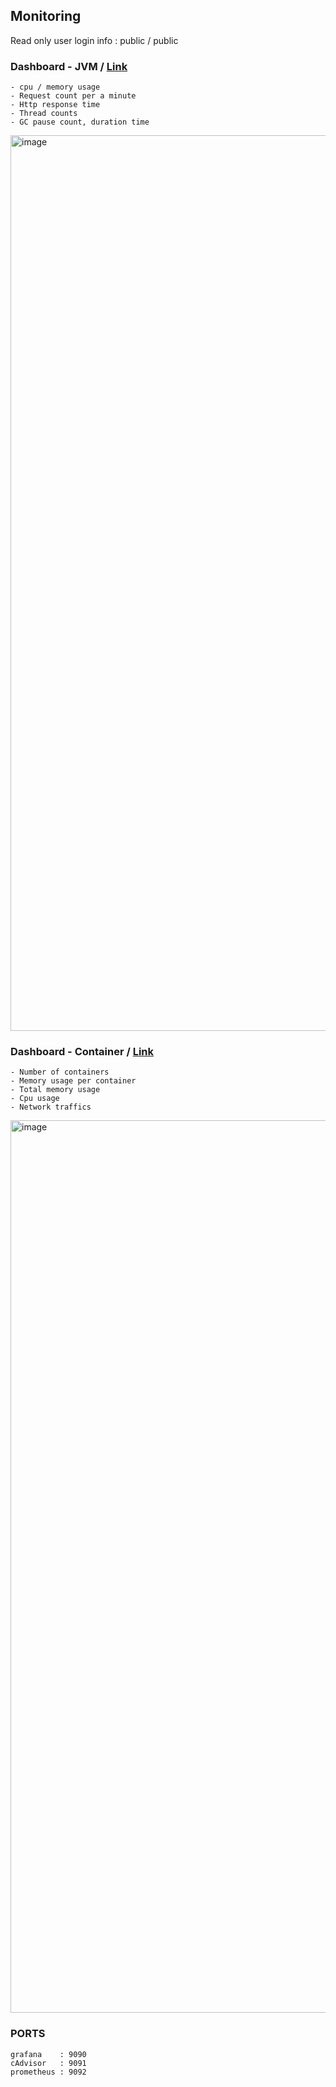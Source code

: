 ## Monitoring

Read only user login info : public / public

### Dashboard - JVM / [Link](http://anime-kr.ecsimsw.com:9090/d/c20bafb4-a68d-4da3-92d2-c202a3a1f0ac/anime-kr?orgId=1&refresh=5s&from=1704878961796&to=1704879261796)

```
- cpu / memory usage
- Request count per a minute
- Http response time
- Thread counts
- GC pause count, duration time
```

<img width="1433" alt="image" src="https://github.com/Giggle-projects/anime-kr/assets/46060746/66421982-4a1a-445a-96ef-f4c224d7afb1">


### Dashboard - Container / [Link]([http://anime-kr.ecsimsw.com:9090/d/c20bafb4-a68d-4da3-92d2-c202a3a1f0ac/anime-kr?orgId=1&refresh=5s&from=1704878961796&to=1704879261796](http://anime-kr.ecsimsw.com:9090/d/hr8-CooGk/docker-and-system-monitoring?orgId=1&refresh=5m&from=1704877774490&to=1704879574490))

```
- Number of containers
- Memory usage per container
- Total memory usage
- Cpu usage
- Network traffics
```

<img width="1428" alt="image" src="https://github.com/Giggle-projects/anime-kr/assets/46060746/9eb6d7c8-5e79-42a6-aa87-050782926e9b">

### PORTS
```
grafana    : 9090
cAdvisor   : 9091
prometheus : 9092
```

